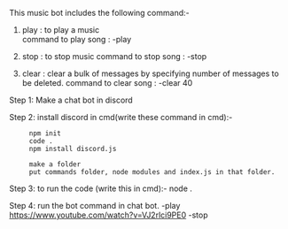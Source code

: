 This music bot includes the following command:-

1. play :  to play a music  
    command to play song :    -play 
    
2. stop :  to stop music
    command to stop song :    -stop
    
3. clear : clear a bulk of messages by specifying number of messages to be deleted. 
    command to clear song :   -clear 40
    
    
Step 1:  Make a chat bot in discord
    
Step 2:
        install discord in cmd(write these command in cmd):-

         npm init 
         code .
         npm install discord.js

         make a folder 
         put commands folder, node modules and index.js in that folder.

Step 3:
         to run the code (write this in cmd):- 
         node .  
         
Step 4: run the bot command in chat bot.
          -play https://www.youtube.com/watch?v=VJ2rlci9PE0
          -stop
          
 
